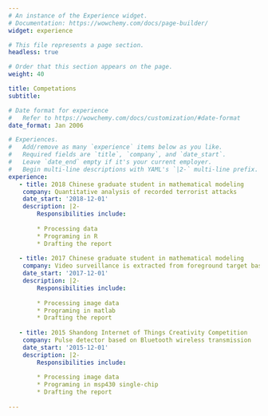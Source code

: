 ```yaml
---
# An instance of the Experience widget.
# Documentation: https://wowchemy.com/docs/page-builder/
widget: experience

# This file represents a page section.
headless: true

# Order that this section appears on the page.
weight: 40

title: Competations
subtitle:

# Date format for experience
#   Refer to https://wowchemy.com/docs/customization/#date-format
date_format: Jan 2006

# Experiences.
#   Add/remove as many `experience` items below as you like.
#   Required fields are `title`, `company`, and `date_start`.
#   Leave `date_end` empty if it's your current employer.
#   Begin multi-line descriptions with YAML's `|2-` multi-line prefix.
experience:
   - title: 2018 Chinese graduate student in mathematical modeling
    company: Quantitative analysis of recorded terrorist attacks
    date_start: '2018-12-01'
    description: |2-
        Responsibilities include:
        
        * Processing data
        * Programing in R
        * Drafting the report
        
   - title: 2017 Chinese graduate student in mathematical modeling
    company: Video surveillance is extracted from foreground target based on surveillance video
    date_start: '2017-12-01'
    description: |2-
        Responsibilities include:
        
        * Processing image data
        * Programing in matlab
        * Drafting the report
        
   - title: 2015 Shandong Internet of Things Creativity Competition
    company: Pulse detector based on Bluetooth wireless transmission
    date_start: '2015-12-01'
    description: |2-
        Responsibilities include:
        
        * Processing image data
        * Programing in msp430 single-chip
        * Drafting the report
        
---
```

